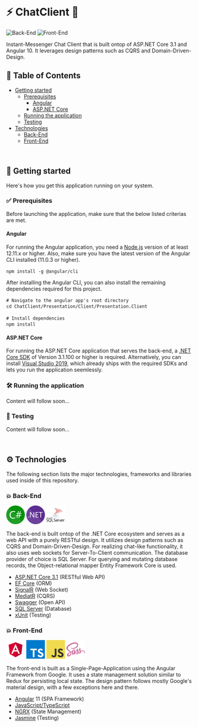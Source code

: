 # ⚡ ChatClient 💬

<!-- Badges -->
![Back-End](https://github.com/AndriWandres/ChatClient/workflows/.NET%20Core/badge.svg?branch=master)
![Front-End](https://github.com/AndriWandres/ChatClient/workflows/Angular/badge.svg?branch=master)

<!-- Intro section -->
Instant-Messenger Chat Client that is built ontop of ASP.NET Core 3.1 and Angular 10. It leverages design patterns such as CQRS and Domain-Driven-Design.

<!-- Table of contents -->
## 📜 Table of Contents
* [Getting started](https://github.com/AndriWandres/ChatClient#-getting-started)
  * [Prerequisites](https://github.com/AndriWandres/ChatClient#-prerequisites)
    * [Angular](https://github.com/AndriWandres/ChatClient#angular)
    * [ASP.NET Core](https://github.com/AndriWandres/ChatClient#asp.net-core)
  * [Running the application](https://github.com/AndriWandres/ChatClient#-running-the-application)
  * [Testing](https://github.com/AndriWandres/ChatClient#-testing)
* [Technologies](https://github.com/AndriWandres/ChatClient#-technologies)
  * [Back-End](https://github.com/AndriWandres/ChatClient#-back-end)
  * [Front-End](https://github.com/AndriWandres/ChatClient#-front-end)

<br/>

<!-- How to setup application -->
## 🎯 Getting started
Here's how you get this application running on your system.

### ✅ Prerequisites
Before launching the application, make sure that the below listed criterias are met.

#### Angular
For running the Angular application, you need a [Node.js](https://nodejs.org/en/) version of at least 12.11.x or higher.
Also, make sure you have the latest version of the Angular CLI installed (11.0.3 or higher).

```shell
npm install -g @angular/cli
```

After installing the Angular CLI, you can also install the remaining dependencies required for this project.

```shell
# Navigate to the angular app's root directory
cd ChatClient/Presentation/Client/Presentation.Client

# Install dependencies
npm install
```

#### ASP.NET Core
For running the ASP.NET Core application that serves the back-end, a [.NET Core SDK](https://dotnet.microsoft.com/download/dotnet-core) of Version 3.1.100 or higher is required. Alternatively, you can install [Visual Studio 2019](https://visualstudio.microsoft.com/de/downloads), which already ships with the required SDKs and lets you run the application seemlessly.

### 🛠 Running the application
Content will follow soon...

### 🧪 Testing
Content will follow soon...

<br/>

<!-- Technology listing -->
## ⚙ Technologies
The following section lists the major technologies, frameworks and libraries used inside of this repository.

### 💥 Back-End
<code><img height="50" src="https://raw.githubusercontent.com/github/explore/80688e429a7d4ef2fca1e82350fe8e3517d3494d/topics/csharp/csharp.png"></code>
<code><img height="50" src="https://raw.githubusercontent.com/github/explore/80688e429a7d4ef2fca1e82350fe8e3517d3494d/topics/dotnet/dotnet.png"></code>
<code><img height="50" src="https://raw.githubusercontent.com/github/explore/96943574ba0c0340ba6ea1e6f768e9abe43e34e1/topics/sql-server/sql-server.png"></code>

The back-end is built ontop of the .NET Core ecosystem and serves as a web API with a purely RESTful design. It utilizes design patterns such as CQRS and Domain-Driven-Design. For realizing chat-like functionality, it also uses web sockets for Server-To-Client communication. The database provider of choice is SQL Server. For querying and mutating database records, the Object-relational mapper Entity Framework Core is used.
* [ASP.NET Core 3.1](https://dotnet.microsoft.com/learn/aspnet/what-is-aspnet-core) (RESTful Web API)
* [EF Core](https://docs.microsoft.com/en-us/ef/core/) (ORM)
* [SignalR](https://dotnet.microsoft.com/apps/aspnet/signalr) (Web Socket)
* [MediatR](https://github.com/jbogard/MediatR) (CQRS)
* [Swagger](https://swagger.io/tools/swagger-ui) (Open API)
* [SQL Server](https://www.microsoft.com/en-gb/sql-server/sql-server-2019) (Database)
* [xUnit](https://xunit.net) (Testing)

### 💥 Front-End
<code><img height="50" src="https://raw.githubusercontent.com/github/explore/80688e429a7d4ef2fca1e82350fe8e3517d3494d/topics/angular/angular.png"></code>
<code><img height="50" src="https://raw.githubusercontent.com/github/explore/80688e429a7d4ef2fca1e82350fe8e3517d3494d/topics/typescript/typescript.png"></code>
<code><img height="50" src="https://raw.githubusercontent.com/github/explore/96943574ba0c0340ba6ea1e6f768e9abe43e34e1/topics/javascript/javascript.png"></code>
<code><img height="50" src="https://raw.githubusercontent.com/github/explore/96943574ba0c0340ba6ea1e6f768e9abe43e34e1/topics/sass/sass.png"></code>

The front-end is built as a Single-Page-Application using the Angular Framework from Google. It uses a state management solution similar to Redux for persisting local state. The design pattern follows mostly Google's material design, with a few exceptions here and there.
* [Angular](https://angular.io) 11 (SPA Framework)
* [JavaScript/TypeScript](https://www.typescriptlang.org)
* [NGRX](https://ngrx.io) (State Management)
* [Jasmine](https://jasmine.github.io/) (Testing)
